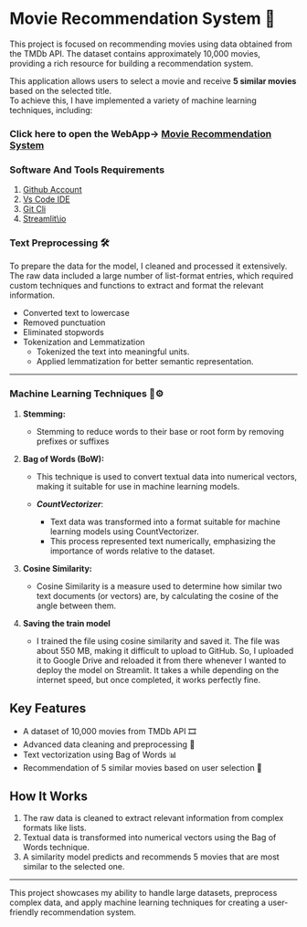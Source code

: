 # Movie Recommendation System 🎥  

This project is focused on recommending movies using data obtained from the TMDb API. The dataset contains approximately 10,000 movies, providing a rich resource for building a recommendation system.  

This application allows users to select a movie and receive **5 similar movies** based on the selected title.  
To achieve this, I have implemented a variety of machine learning techniques, including:  

### Click here to open the WebApp-> [Movie Recommendation System](https://movies-recommendation-models.streamlit.app/)
### Software And Tools Requirements
1. [Github Account](https:\\github.com)
2. [Vs Code IDE](https:\\code.visualstudio.com)
3. [Git Cli](https:https://git-scm.com/downloads)
4. [Streamlit\io](https://docs.streamlit.io/)

### Text Preprocessing 🛠️
To prepare the data for the model, I cleaned and processed it extensively. The raw data included a large number of list-format entries, which required custom techniques and functions to extract and format the relevant information.

- Converted text to lowercase 
- Removed punctuation 
- Eliminated stopwords   
- Tokenization and Lemmatization   
  - Tokenized the text into meaningful units.  
  - Applied lemmatization for better semantic representation.  
---
### Machine Learning Techniques 🔩⚙️
1. **Stemming:**
    - Stemming to reduce words to their base or root form by removing prefixes or suffixes

2. **Bag of Words (BoW):**
    - This technique is used to convert textual data into numerical vectors, making it suitable for use in machine learning models.

    - ***CountVectorizer***: 
        - Text data was transformed into a format suitable for machine learning models using CountVectorizer.  
        - This process represented text numerically, emphasizing the importance of words relative to the dataset.  

3. **Cosine Similarity:**
    - Cosine Similarity is a measure used to determine how similar two text documents (or vectors) are, by calculating the cosine of the angle between them.

4. **Saving the train model** 
    - I trained the file using cosine similarity and saved it. The file was about 550 MB, making it difficult to upload to GitHub. So, I uploaded it to Google Drive and reloaded it from there whenever I wanted to deploy the model on Streamlit. It takes a while depending on the internet speed, but once completed, it works perfectly fine.

## Key Features  

- A dataset of 10,000 movies from TMDb API 🎞️  
- Advanced data cleaning and preprocessing 🧹  
- Text vectorization using Bag of Words 📊  
- Recommendation of 5 similar movies based on user selection 🤖  

## How It Works  

1. The raw data is cleaned to extract relevant information from complex formats like lists.  
2. Textual data is transformed into numerical vectors using the Bag of Words technique.  
3. A similarity model predicts and recommends 5 movies that are most similar to the selected one.  

---

This project showcases my ability to handle large datasets, preprocess complex data, and apply machine learning techniques for creating a user-friendly recommendation system.  
